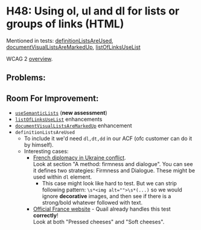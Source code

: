 
# H48: Using ol, ul and dl for lists or groups of links (HTML)

Mentioned in tests: [definitionListsAreUsed](https://github.com/quailjs/quail/blob/2.2.15/src/js/custom/definitionListsAreUsed.js), [documentVisualListsAreMarkedUp](https://github.com/quailjs/quail/blob/2.2.15/src/js/custom/documentVisualListsAreMarkedUp.js), [listOfLinksUseList](https://github.com/quailjs/quail/blob/2.2.15/src/js/custom/listOfLinksUseList.js)

WCAG 2 [overview](http://www.w3.org/TR/2015/NOTE-WCAG20-TECHS-20150226/H48).

## Problems:

## Room For Improvement:

* [`useSemanticLists`](https://github.com/cksource/quail-enhancement/issues/9) (**new assessment**)
* [`listOfLinksUseList`](https://github.com/cksource/quail-enhancement/issues/10) enhancements
* [`documentVisualListsAreMarkedUp`](https://github.com/cksource/quail-enhancement/issues/11) enhancement
* `definitionListsAreUsed`
	* To include it we'd need `dl,dt,dd` in our ACF (ofc customer can do it by himself).
	* Interesting cases:
		* [French diplomacy in Ukraine conflict](http://www.diplomatie.gouv.fr/en/country-files/ukraine/situation-in-ukraine-what-is/).
		<br>Look at section "A method: firmness and dialogue". You can see it defines two strategies: Firmness and Dialogue. These might be used within `dl` element.
			* This case might look like hard to test. But we can strip following pattern: `\s*<img alt="">\s*(...)` so we would ignore **decorative** images, and then see if there is a strong/bold whatever followed with text.
		* [Official France website](http://www.france.fr/en/gastronomy/large-family-french-cheeses.html) - Quail already handles this test **correctly**!
		<br>Look at both "Pressed cheeses" and "Soft cheeses".
